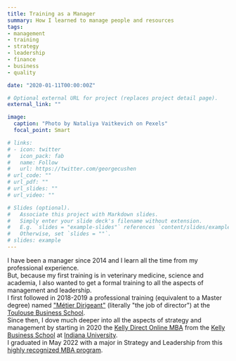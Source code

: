 ```yaml
---
title: Training as a Manager
summary: How I learned to manage people and resources
tags:
- management
- training
- strategy
- leadership
- finance
- business
- quality

date: "2020-01-11T00:00:00Z"

# Optional external URL for project (replaces project detail page).
external_link: ""

image:
  caption: "Photo by Nataliya Vaitkevich on Pexels"
  focal_point: Smart

# links:
# - icon: twitter
#   icon_pack: fab
#   name: Follow
#   url: https://twitter.com/georgecushen
# url_code: ""
# url_pdf: ""
# url_slides: ""
# url_video: ""

# Slides (optional).
#   Associate this project with Markdown slides.
#   Simply enter your slide deck's filename without extension.
#   E.g. `slides = "example-slides"` references `content/slides/example-slides.md`.
#   Otherwise, set `slides = ""`.
# slides: example
---
```


I have been a manager since 2014 and I learn all the time from my professional experience.  
But, because my first training is in veterinary medicine, science and academia, I also wanted to get a formal training to all the aspects of management and leadership.  
I first followed in 2018-2019 a professional training (equivalent to a Master degree) named ["Métier Dirigeant"](https://www.tbs-education.fr/formation/metier-dirigeant/) (literally "the job of director") at the [Toulouse Business School](https://www.tbs-education.com/).  
Since then, I dove much deeper into all the aspects of strategy and management by starting in 2020 the [Kelly Direct Online MBA](https://kelley.iu.edu/programs/online/mba/index.html) from the [Kelly Business School](https://kelley.iu.edu/) at [Indiana University](https://www.iu.edu/).  
I graduated in May 2022 with a major in Strategy and Leadership from this [highly recognized MBA program](https://blog.kelley.iu.edu/2021/03/22/kelley-direct-program-ranked-fifth-worldwide-and-no-2-in-the-u-s-by-the-financial-times/).  
